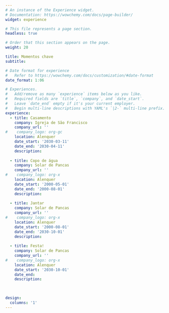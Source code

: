 ```yaml
---
# An instance of the Experience widget.
# Documentation: https://wowchemy.com/docs/page-builder/
widget: experience

# This file represents a page section.
headless: true

# Order that this section appears on the page.
weight: 20

title: Momentos chave
subtitle:

# Date format for experience
#   Refer to https://wowchemy.com/docs/customization/#date-format
date_format: 1:06

# Experiences.
#   Add/remove as many `experience` items below as you like.
#   Required fields are `title`, `company`, and `date_start`.
#   Leave `date_end` empty if it's your current employer.
#   Begin multi-line descriptions with YAML's `|2-` multi-line prefix.
experience:
  - title: Casamento
    company: Igreja de São Francisco
    company_url: ''
#    company_logo: org-gc
    location: Alenquer
    date_start: '2030-03-11'
    date_end: '2030-04-11'
    description: 
    
  - title: Copo de água
    company: Solar de Pancas
    company_url: ''
#    company_logo: org-x
    location: Alenquer
    date_start: '2000-05-01'
    date_end: '2000-08-01'
    description: 
    
  - title: Jantar
    company: Solar de Pancas
    company_url: ''
#    company_logo: org-x
    location: Alenquer
    date_start: '2000-08-01'
    date_end: '2030-10-01'
    description: 
    
  - title: Festa!
    company: Solar de Pancas
    company_url: ''
#    company_logo: org-x
    location: Alenquer
    date_start: '2030-10-01'
    date_end: 
    description:  
        
    

design:
  columns: '1'
---
```

